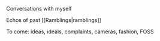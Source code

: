 Conversations with myself

Echos of past [[Ramblings|ramblings]]

To come: ideas, ideals, complaints, cameras, fashion, FOSS